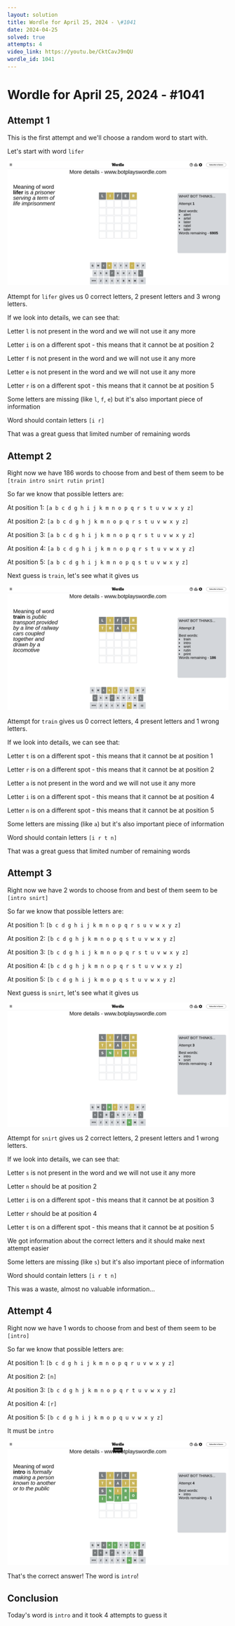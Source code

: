 ```yaml
---
layout: solution
title: Wordle for April 25, 2024 - \#1041
date: 2024-04-25
solved: true
attempts: 4
video_link: https://youtu.be/CktCavJ9nQU
wordle_id: 1041
---
```


# Wordle for April 25, 2024 - \#1041

## Attempt 1

This is the first attempt and we'll choose a random word to start with.

Let's start with word `lifer`

![Attempt 1](2024-04-25/attempt-1.png)

Attempt for `lifer` gives us 0 correct letters, 2 present letters and 3 wrong letters.

If we look into details, we can see that:

Letter `l` is not present in the word and we will not use it any more

Letter `i` is on a different spot - this means that it cannot be at position 2

Letter `f` is not present in the word and we will not use it any more

Letter `e` is not present in the word and we will not use it any more

Letter `r` is on a different spot - this means that it cannot be at position 5

Some letters are missing (like `l`, `f`, `e`) but it's also important piece of information

Word should contain letters `[i r]`

That was a great guess that limited number of remaining words



## Attempt 2

Right now we have 186 words to choose from and best of them seem to be `[train intro snirt rutin print]`

So far we know that possible letters are:

At position 1: `[a b c d g h i j k m n o p q r s t u v w x y z]`

At position 2: `[a b c d g h j k m n o p q r s t u v w x y z]`

At position 3: `[a b c d g h i j k m n o p q r s t u v w x y z]`

At position 4: `[a b c d g h i j k m n o p q r s t u v w x y z]`

At position 5: `[a b c d g h i j k m n o p q s t u v w x y z]`

Next guess is `train`, let's see what it gives us

![Attempt 2](2024-04-25/attempt-2.png)

Attempt for `train` gives us 0 correct letters, 4 present letters and 1 wrong letters.

If we look into details, we can see that:

Letter `t` is on a different spot - this means that it cannot be at position 1

Letter `r` is on a different spot - this means that it cannot be at position 2

Letter `a` is not present in the word and we will not use it any more

Letter `i` is on a different spot - this means that it cannot be at position 4

Letter `n` is on a different spot - this means that it cannot be at position 5

Some letters are missing (like `a`) but it's also important piece of information

Word should contain letters `[i r t n]`

That was a great guess that limited number of remaining words



## Attempt 3

Right now we have 2 words to choose from and best of them seem to be `[intro snirt]`

So far we know that possible letters are:

At position 1: `[b c d g h i j k m n o p q r s u v w x y z]`

At position 2: `[b c d g h j k m n o p q s t u v w x y z]`

At position 3: `[b c d g h i j k m n o p q r s t u v w x y z]`

At position 4: `[b c d g h j k m n o p q r s t u v w x y z]`

At position 5: `[b c d g h i j k m o p q s t u v w x y z]`

Next guess is `snirt`, let's see what it gives us

![Attempt 3](2024-04-25/attempt-3.png)

Attempt for `snirt` gives us 2 correct letters, 2 present letters and 1 wrong letters.

If we look into details, we can see that:

Letter `s` is not present in the word and we will not use it any more

Letter `n` should be at position 2

Letter `i` is on a different spot - this means that it cannot be at position 3

Letter `r` should be at position 4

Letter `t` is on a different spot - this means that it cannot be at position 5

We got information about the correct letters and it should make next attempt easier

Some letters are missing (like `s`) but it's also important piece of information

Word should contain letters `[i r t n]`

This was a waste, almost no valuable information...



## Attempt 4

Right now we have 1 words to choose from and best of them seem to be `[intro]`

So far we know that possible letters are:

At position 1: `[b c d g h i j k m n o p q r u v w x y z]`

At position 2: `[n]`

At position 3: `[b c d g h j k m n o p q r t u v w x y z]`

At position 4: `[r]`

At position 5: `[b c d g h i j k m o p q u v w x y z]`

It must be `intro`

![Attempt 4](2024-04-25/attempt-4.png)

That's the correct answer! The word is `intro`!

## Conclusion

Today's word is `intro` and it took 4 attempts to guess it

